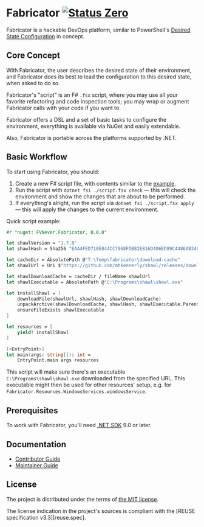 <!--
SPDX-FileCopyrightText: 2020-2025 Friedrich von Never <friedrich@fornever.me>

SPDX-License-Identifier: MIT
-->

Fabricator [![Status Zero][status-zero]][andivionian-status-classifier]
==========
Fabricator is a hackable DevOps platform, similar to
PowerShell's [Desired State Configuration][powershell-dsc] in concept.

Core Concept
------------
With Fabricator, the user describes the desired state of their environment, and
Fabricator does its best to lead the configuration to this desired state, when asked
to do so.

Fabricator's "script" is an F# `.fsx` script, where you may use all your
favorite refactoring and code inspection tools; you may wrap or augment
Fabricator calls with your code if you want to.

Fabricator offers a DSL and a set of basic tasks to configure the environment, everything
is available via NuGet and easily extendable.

Also, Fabricator is portable across the platforms supported by .NET.

Basic Workflow
--------------
To start using Fabricator, you should:
1. Create a new F# script file, with contents similar to the [example][].
2. Run the script with `dotnet fsi ./script.fsx check` — this will check the environment and show the changes that are about to be performed.
3. If everything's alright, run the script via `dotnet fsi ./script.fsx apply` — this will apply the changes to the current environment.

Quick script example:

```fsharp
#r "nuget: FVNever.Fabricator, 0.0.0"

let shawlVersion = "1.7.0"
let shawlHash = Sha256 "EAA4FED710E844CC7968FDB82E816D406ED89C4486AB34C3E5DB2DA7E5927923"

let cacheDir = AbsolutePath @"T:\Temp\fabricator\download-cache"
let shawlUrl = Uri $"https://github.com/mtkennerly/shawl/releases/download/v{shawlVersion}/shawl-v{shawlVersion}-win64.zip"

let shawlDownloadCache = cacheDir / fileName shawlUrl
let shawlExecutable = AbsolutePath @"C:\Programs\shawl\shawl.exe"

let installShawl = [
    downloadFile(shawlUrl, shawlHash, shawlDownloadCache)
    unpackArchive(shawlDownloadCache, shawlHash, shawlExecutable.Parent.Value)
    ensureFileExists shawlExecutable
]

let resources = [
    yield! installShawl
]

[<EntryPoint>]
let main(args: string[]): int =
    EntryPoint.main args resources
```

This script will make sure there's an executable `C:\Programs\shawl\shawl.exe` downloaded from the specified URL. This executable might then be used for other resources' setup, e.g. for `Fabricator.Resources.WindowsServices.windowsService`.

Prerequisites
-------------
To work with Fabricator, you'll need [.NET SDK][dotnet-sdk] 9.0 or later.

Documentation
-------------
- [Contributor Guide][docs.contributing]
- [Maintainer Guide][docs.maintaining]

License
-------
The project is distributed under the terms of [the MIT license][docs.license].

The license indication in the project's sources is compliant with the [REUSE specification v3.3][reuse.spec].

[andivionian-status-classifier]: https://github.com/ForNeVeR/andivionian-status-classifier#status-zero-
[docs.contributing]: CONTRIBUTING.md
[docs.license]: LICENSE.txt
[docs.maintaining]: MAINTAINING.md
[dotnet-sdk]: https://dotnet.microsoft.com/
[example]: Fabricator.Example/Program.fs
[powershell-dsc]: https://docs.microsoft.com/en-us/powershell/scripting/dsc/getting-started/wingettingstarted
[reuse]: https://reuse.software/
[status-zero]: https://img.shields.io/badge/status-zero-lightgrey.svg
